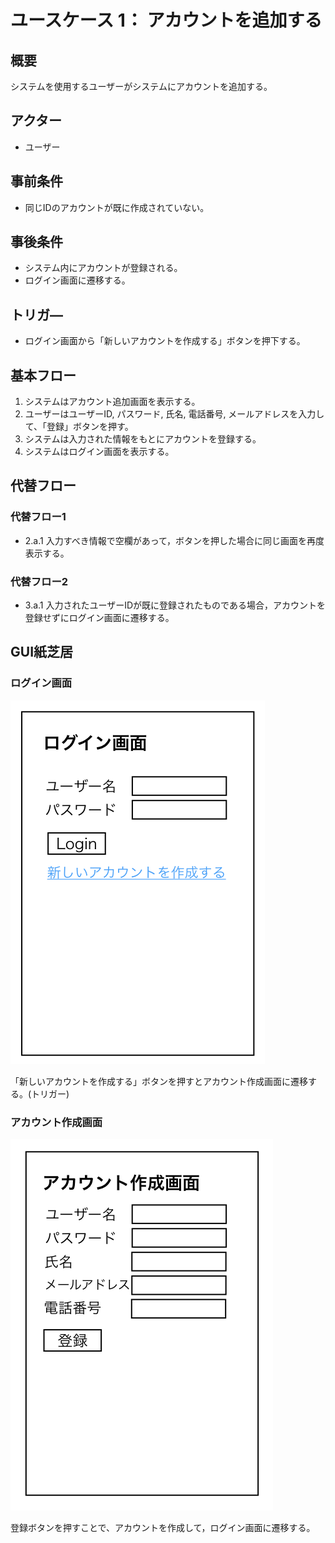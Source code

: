 # ユースケース 1： アカウントを追加する

## 概要
システムを使用するユーザーがシステムにアカウントを追加する。

## アクター
- ユーザー

## 事前条件
- 同じIDのアカウントが既に作成されていない。

## 事後条件
- システム内にアカウントが登録される。
- ログイン画面に遷移する。

## トリガ―
- ログイン画面から「新しいアカウントを作成する」ボタンを押下する。

## 基本フロー
1. システムはアカウント追加画面を表示する。
2. ユーザーはユーザーID, パスワード, 氏名, 電話番号, メールアドレスを入力して、「登録」ボタンを押す。
3. システムは入力された情報をもとにアカウントを登録する。
4. システムはログイン画面を表示する。

## 代替フロー
### 代替フロー1
- 2.a.1  入力すべき情報で空欄があって，ボタンを押した場合に同じ画面を再度表示する。
### 代替フロー2
- 3.a.1  入力されたユーザーIDが既に登録されたものである場合，アカウントを登録せずにログイン画面に遷移する。
## GUI紙芝居
### ログイン画面
<img src="img/01_login.png">

「新しいアカウントを作成する」ボタンを押すとアカウント作成画面に遷移する。(トリガー)

### アカウント作成画面
<img src="img/01_account_register.png">

登録ボタンを押すことで、アカウントを作成して，ログイン画面に遷移する。